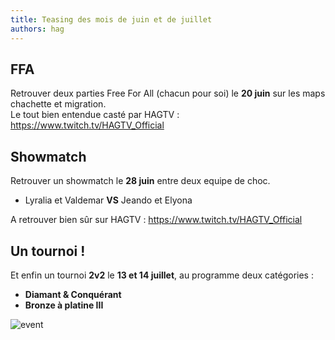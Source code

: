 ```yaml
---
title: Teasing des mois de juin et de juillet
authors: hag
---
```


## FFA
Retrouver deux parties Free For All (chacun pour soi) le **20 juin** sur les maps chachette et migration. <br/>
Le tout bien entendue casté par HAGTV : https://www.twitch.tv/HAGTV_Official

## Showmatch
Retrouver un showmatch le **28 juin** entre deux equipe de choc.<br/>
 * Lyralia et Valdemar **VS** Jeando et Elyona

A retrouver bien sûr sur HAGTV : https://www.twitch.tv/HAGTV_Official

## Un tournoi !
Et enfin un tournoi **2v2** le **13 et 14 juillet**, au programme deux catégories :
  * **Diamant & Conquérant**
  * **Bronze à platine III**

![event](/img/organisations/hag/Teasing_3_events.png)